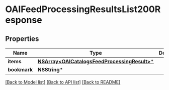 # OAIFeedProcessingResultsList200Response

## Properties
Name | Type | Description | Notes
------------ | ------------- | ------------- | -------------
**items** | [**NSArray&lt;OAICatalogsFeedProcessingResult&gt;***](OAICatalogsFeedProcessingResult.md) |  | 
**bookmark** | **NSString*** |  | [optional] 

[[Back to Model list]](../README.md#documentation-for-models) [[Back to API list]](../README.md#documentation-for-api-endpoints) [[Back to README]](../README.md)


